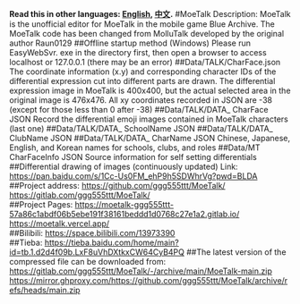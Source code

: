 **Read this in other languages: [English](README.md), [中文](README_zh.md).** 
#MoeTalk Description: 
MoeTalk is the unofficial editor for MoeTalk in the mobile game Blue Archive. The MoeTalk code has been changed from MolluTalk developed by the original author Raun0129 
##Offline startup method (Windows) 
Please run EasyWebSvr. exe in the directory first, then open a browser to access localhost or 127.0.0.1 (there may be an error) 
##Data/TALK/CharFace.json 
The coordinate information (x.y) and corresponding character IDs of the differential expression cut into different parts are drawn. The differential expression image in MoeTalk is 400x400, but the actual selected area in the original image is 476x476. All xy coordinates recorded in JSON are -38 (except for those less than 0 after -38) 
##Data/TALK/DATA_ CharFace JSON 
Record the differential emoji images contained in MoeTalk characters (last one) 
##Data/TALK/DATA_ SchoolName JSON 
##Data/TALK/DATA_ ClubName JSON 
##Data/TALK/DATA_ CharName JSON 
Chinese, Japanese, English, and Korean names for schools, clubs, and roles 
##Data/MT CharFaceInfo JSON 
Source information for self setting differentials 
##Differential drawing of images (continuously updated) 
Link: https://pan.baidu.com/s/1Cc-Us0FM_ehP9h5SDWhrVg?pwd=BLDA  
##Project address: 
https://github.com/ggg555ttt/MoeTalk/  
https://gitlab.com/ggg555ttt/MoeTalk/  
##Project Pages: 
https://moetalk-ggg555ttt-57a86c1abdf06b5ebe191f38161beddd1d0768c27e1a2.gitlab.io/  
https://moetalk.vercel.app/  
##Bilibili: 
https://space.bilibili.com/13973390  
##Tieba: 
https://tieba.baidu.com/home/main?id=tb.1.d2d4f09b.LxF8uVhDXtkxCW64CyB4PQ 
##The latest version of the compressed file can be downloaded from: 
https://gitlab.com/ggg555ttt/MoeTalk/-/archive/main/MoeTalk-main.zip  
https://mirror.ghproxy.com/https://github.com/ggg555ttt/MoeTalk/archive/refs/heads/main.zip  